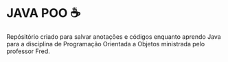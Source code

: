 # JAVA POO ☕
Repósitório criado para salvar anotações e códigos enquanto aprendo Java para a disciplina de Programação Orientada a Objetos ministrada pelo professor Fred.
